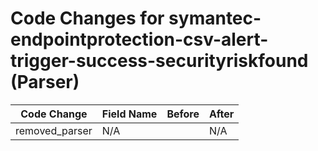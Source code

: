 # Code Changes for symantec-endpointprotection-csv-alert-trigger-success-securityriskfound (Parser)

| Code Change | Field Name | Before | After |
|-------------|------------|--------|-------|
| removed_parser | N/A |  | N/A |